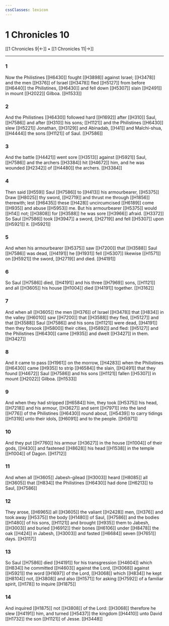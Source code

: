 ```yaml
---
cssClasses: lexicon
---
```

# 1 Chronicles 10

[[1 Chronicles 9|←]] • [[1 Chronicles 11|→]]

---

### 1
Now the Philistines [[H6430]] fought [[H3898]] against Israel; [[H3478]] and the men [[H376]] of Israel [[H3478]] fled [[H5127]] from before [[H6440]] the Philistines, [[H6430]] and fell down [[H5307]] slain [[H2491]] in mount [[H2022]] Gilboa. [[H1533]]

### 2
And the Philistines [[H6430]] followed hard [[H1692]] after [[H310]] Saul, [[H7586]] and after [[H310]] his sons; [[H1121]] and the Philistines [[H6430]] slew [[H5221]] Jonathan, [[H3129]] and Abinadab, [[H41]] and Malchi-shua, [[H4444]] the sons [[H1121]] of Saul. [[H7586]]

### 3
And the battle [[H4421]] went sore [[H3513]] against [[H5921]] Saul, [[H7586]] and the archers [[H3384]] hit [[H4672]] him, and he was wounded [[H2342]] of [[H4480]] the archers. [[H3384]]

### 4
Then said [[H559]] Saul [[H7586]] to [[H413]] his armourbearer, [[H5375]] Draw [[H8025]] thy sword, [[H2719]] and thrust me through [[H1856]] therewith; lest [[H6435]] these [[H428]] uncircumcised [[H6189]] come [[H935]] and abuse [[H5953]] me. But his armourbearer [[H5375]] would [[H14]] not; [[H3808]] for [[H3588]] he was sore [[H3966]] afraid. [[H3372]] So Saul [[H7586]] took [[H3947]] a sword, [[H2719]] and fell [[H5307]] upon [[H5921]] it. [[H5921]]

### 5
And when his armourbearer [[H5375]] saw [[H7200]] that [[H3588]] Saul [[H7586]] was dead, [[H4191]] he [[H1931]] fell [[H5307]] likewise [[H1571]] on [[H5921]] the sword, [[H2719]] and died. [[H4191]]

### 6
So Saul [[H7586]] died, [[H4191]] and his three [[H7969]] sons, [[H1121]] and all [[H3605]] his house [[H1004]] died [[H4191]] together. [[H3162]]

### 7
And when all [[H3605]] the men [[H376]] of Israel [[H3478]] that [[H834]] in the valley [[H6010]] saw [[H7200]] that [[H3588]] they fled, [[H5127]] and that [[H3588]] Saul [[H7586]] and his sons [[H1121]] were dead, [[H4191]] then they forsook [[H5800]] their cities, [[H5892]] and fled: [[H5127]] and the Philistines [[H6430]] came [[H935]] and dwelt [[H3427]] in them. [[H3427]]

### 8
And it came to pass [[H1961]] on the morrow, [[H4283]] when the Philistines [[H6430]] came [[H935]] to strip [[H6584]] the slain, [[H2491]] that they found [[H4672]] Saul [[H7586]] and his sons [[H1121]] fallen [[H5307]] in mount [[H2022]] Gilboa. [[H1533]]

### 9
And when they had stripped [[H6584]] him, they took [[H5375]] his head, [[H7218]] and his armour, [[H3627]] and sent [[H7971]] into the land [[H776]] of the Philistines [[H6430]] round about, [[H5439]] to carry tidings [[H1319]] unto their idols, [[H6091]] and to the people. [[H5971]]

### 10
And they put [[H7760]] his armour [[H3627]] in the house [[H1004]] of their gods, [[H430]] and fastened [[H8628]] his head [[H1538]] in the temple [[H1004]] of Dagon. [[H1712]]

### 11
And when all [[H3605]] Jabesh-gilead [[H3003]] heard [[H8085]] all [[H3605]] that [[H834]] the Philistines [[H6430]] had done [[H6213]] to Saul, [[H7586]]

### 12
They arose, [[H6965]] all [[H3605]] the valiant [[H2428]] men, [[H376]] and took away [[H5375]] the body [[H1480]] of Saul, [[H7586]] and the bodies [[H1480]] of his sons, [[H1121]] and brought [[H935]] them to Jabesh, [[H3003]] and buried [[H6912]] their bones [[H6106]] under [[H8478]] the oak [[H424]] in Jabesh, [[H3003]] and fasted [[H6684]] seven [[H7651]] days. [[H3117]]

### 13
So Saul [[H7586]] died [[H4191]] for his transgression [[H4604]] which [[H834]] he committed [[H4603]] against the Lord, [[H3068]] against [[H5921]] the word [[H1697]] of the Lord, [[H3068]] which [[H834]] he kept [[H8104]] not, [[H3808]] and also [[H1571]] for asking [[H7592]] of a familiar spirit, [[H178]] to inquire [[H1875]]

### 14
And inquired [[H1875]] not [[H3808]] of the Lord: [[H3068]] therefore he slew [[H4191]] him, and turned [[H5437]] the kingdom [[H4410]] unto David [[H1732]] the son [[H1121]] of Jesse. [[H3448]]